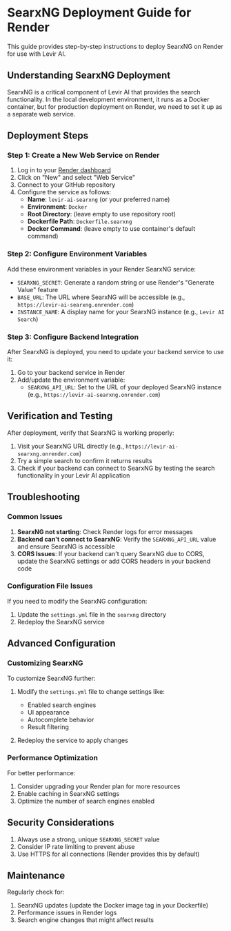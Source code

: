 # SearxNG Deployment Guide for Render

This guide provides step-by-step instructions to deploy SearxNG on Render for use with Levir AI.

## Understanding SearxNG Deployment

SearxNG is a critical component of Levir AI that provides the search functionality. In the local development environment, it runs as a Docker container, but for production deployment on Render, we need to set it up as a separate web service.

## Deployment Steps

### Step 1: Create a New Web Service on Render

1. Log in to your [Render dashboard](https://dashboard.render.com/)
2. Click on "New" and select "Web Service"
3. Connect to your GitHub repository
4. Configure the service as follows:
   - **Name**: `levir-ai-searxng` (or your preferred name)
   - **Environment**: `Docker`
   - **Root Directory**: (leave empty to use repository root)
   - **Dockerfile Path**: `Dockerfile.searxng`
   - **Docker Command**: (leave empty to use container's default command)

### Step 2: Configure Environment Variables

Add these environment variables in your Render SearxNG service:

- `SEARXNG_SECRET`: Generate a random string or use Render's "Generate Value" feature
- `BASE_URL`: The URL where SearxNG will be accessible (e.g., `https://levir-ai-searxng.onrender.com`)
- `INSTANCE_NAME`: A display name for your SearxNG instance (e.g., `Levir AI Search`)

### Step 3: Configure Backend Integration

After SearxNG is deployed, you need to update your backend service to use it:

1. Go to your backend service in Render
2. Add/update the environment variable:
   - `SEARXNG_API_URL`: Set to the URL of your deployed SearxNG instance (e.g., `https://levir-ai-searxng.onrender.com`)

## Verification and Testing

After deployment, verify that SearxNG is working properly:

1. Visit your SearxNG URL directly (e.g., `https://levir-ai-searxng.onrender.com`)
2. Try a simple search to confirm it returns results
3. Check if your backend can connect to SearxNG by testing the search functionality in your Levir AI application

## Troubleshooting

### Common Issues

1. **SearxNG not starting**: Check Render logs for error messages
2. **Backend can't connect to SearxNG**: Verify the `SEARXNG_API_URL` value and ensure SearxNG is accessible
3. **CORS Issues**: If your backend can't query SearxNG due to CORS, update the SearxNG settings or add CORS headers in your backend code

### Configuration File Issues

If you need to modify the SearxNG configuration:

1. Update the `settings.yml` file in the `searxng` directory
2. Redeploy the SearxNG service

## Advanced Configuration

### Customizing SearxNG

To customize SearxNG further:

1. Modify the `settings.yml` file to change settings like:
   - Enabled search engines
   - UI appearance
   - Autocomplete behavior
   - Result filtering

2. Redeploy the service to apply changes

### Performance Optimization

For better performance:

1. Consider upgrading your Render plan for more resources
2. Enable caching in SearxNG settings
3. Optimize the number of search engines enabled

## Security Considerations

1. Always use a strong, unique `SEARXNG_SECRET` value
2. Consider IP rate limiting to prevent abuse
3. Use HTTPS for all connections (Render provides this by default)

## Maintenance

Regularly check for:

1. SearxNG updates (update the Docker image tag in your Dockerfile)
2. Performance issues in Render logs
3. Search engine changes that might affect results 